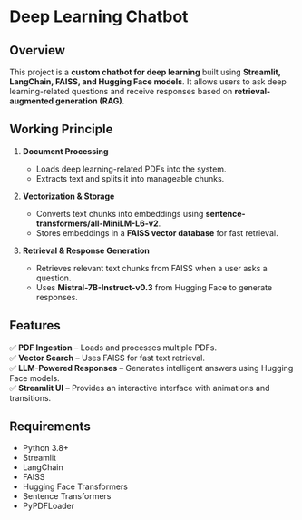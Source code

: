 # Deep Learning Chatbot

## Overview

This project is a **custom chatbot for deep learning** built using **Streamlit, LangChain, FAISS, and Hugging Face models**. It allows users to ask deep learning-related questions and receive responses based on **retrieval-augmented generation (RAG)**.

## Working Principle

1. **Document Processing**
   - Loads deep learning-related PDFs into the system.
   - Extracts text and splits it into manageable chunks.

2. **Vectorization & Storage**
   - Converts text chunks into embeddings using **sentence-transformers/all-MiniLM-L6-v2**.
   - Stores embeddings in a **FAISS vector database** for fast retrieval.

3. **Retrieval & Response Generation**
   - Retrieves relevant text chunks from FAISS when a user asks a question.
   - Uses **Mistral-7B-Instruct-v0.3** from Hugging Face to generate responses.

## Features

✅ **PDF Ingestion** – Loads and processes multiple PDFs.  
✅ **Vector Search** – Uses FAISS for fast text retrieval.  
✅ **LLM-Powered Responses** – Generates intelligent answers using Hugging Face models.  
✅ **Streamlit UI** – Provides an interactive interface with animations and transitions.  

## Requirements

- Python 3.8+
- Streamlit
- LangChain
- FAISS
- Hugging Face Transformers
- Sentence Transformers
- PyPDFLoader
